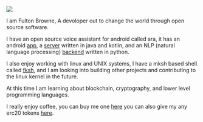 ![](https://media.giphy.com/media/IBMavwmu4KEEw/giphy.gif)

I am Fulton Browne, A devoloper out to change the world through open source software.

I have an open source voice assistant for android called ara, it has an android [app](https://github.com/FultonBrowne/Ara-android), a [server](https://github.com/FultonBrowne/Ara-Server) written in java and kotlin, and an NLP (natural language processing) [backend](https://github.com/FultonBrowne/ara-nlp) written in python.

I also enjoy working with linux and UNIX systems, I have a mksh based shell called [fksh](https://github.com/FultonBrowne/fksh), and I am looking into building other projects and contributing to the linux kernel in the future.

At this time I am learning about blockchain, cryptography, and lower level programming languages.

I really enjoy coffee, you can buy me one [here](https://www.buymeacoffee.com/28EcqNL) you can also give my any erc20 tokens [here](https://etherscan.io/address/0xe7d960ee16d6fcddeb66b0afbbfa051f61ef0e6c).
